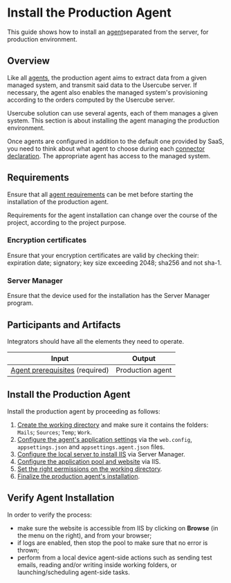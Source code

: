 # Install the Production Agent

This guide shows how to install an
[agent](/docs/identitymanager/6.1/identitymanager/introduction-guide/architecture/index.md)separated
from the server, for production environment.

## Overview

Like all [agents](/docs/identitymanager/6.1/identitymanager/introduction-guide/architecture/index.md),
the production agent aims to extract data from a given managed system, and transmit said data to the
Usercube server. If necessary, the agent also enables the managed system's provisioning according to
the orders computed by the Usercube server.

Usercube solution can use several agents, each of them manages a given system. This section is about
installing the agent managing the production environment.

Once agents are configured in addition to the default one provided by SaaS, you need to think about
what agent to choose during each
[connector declaration](/docs/identitymanager/6.1/identitymanager/user-guide/set-up/connect-system/connector-declaration/index.md).
The appropriate agent has access to the managed system.

## Requirements

Ensure that all
[agent requirements](/docs/identitymanager/6.1/identitymanager/installation-guide/requirements/agent-requirements/index.md)
can be met before starting the installation of the production agent.

Requirements for the agent installation can change over the course of the project, according to the
project purpose.

### Encryption certificates

Ensure that your encryption certificates are valid by checking their: expiration date; signatory;
key size exceeding 2048; sha256 and not sha-1.

### Server Manager

Ensure that the device used for the installation has the Server Manager program.

## Participants and Artifacts

Integrators should have all the elements they need to operate.

| Input                                                                                                                                   | Output           |
| --------------------------------------------------------------------------------------------------------------------------------------- | ---------------- |
| [Agent prerequisites](/docs/identitymanager/6.1/identitymanager/installation-guide/requirements/agent-requirements/index.md) (required) | Production agent |

## Install the Production Agent

Install the production agent by proceeding as follows:

1. [Create the working directory](/docs/identitymanager/6.1/identitymanager/installation-guide/production-ready/working-directory/index.md)
   and make sure it contains the folders: `Mails`; `Sources`; `Temp`; `Work`.
2. [Configure the agent's application settings](/docs/identitymanager/6.1/identitymanager/user-guide/deploy/production-agent-installation/settings-files/index.md)
   via the `web.config`, `appsettings.json` and `appsettings.agent.json` files.
3. [Configure the local server to install IIS](/docs/identitymanager/6.1/identitymanager/user-guide/deploy/production-agent-installation/iis-installation/index.md)
   via Server Manager.
4. [Configure the application pool and website](/docs/identitymanager/6.1/identitymanager/user-guide/deploy/production-agent-installation/iis-configuration/index.md)
   via IIS.
5. [Set the right permissions on the working directory](/docs/identitymanager/6.1/identitymanager/user-guide/deploy/production-agent-installation/directory-permissions/index.md).
6. [Finalize the production agent's installation](/docs/identitymanager/6.1/identitymanager/user-guide/deploy/production-agent-installation/finalization/index.md).

## Verify Agent Installation

In order to verify the process:

- make sure the website is accessible from IIS by clicking on **Browse** (in the menu on the right),
  and from your browser;
- if logs are enabled, then stop the pool to make sure that no error is thrown;
- perform from a local device agent-side actions such as sending test emails, reading and/or writing
  inside working folders, or launching/scheduling agent-side tasks.
